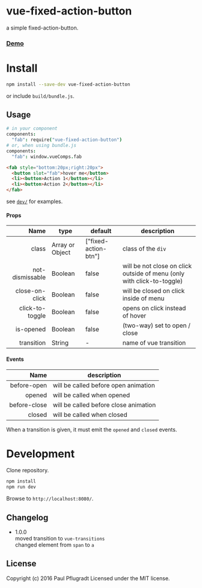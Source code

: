 # vue-fixed-action-button

a simple fixed-action-button.

### [Demo](https://vue-comps.github.io/vue-fixed-action-button)

# Install

```sh
npm install --save-dev vue-fixed-action-button
```
or include `build/bundle.js`.

## Usage
```coffee
# in your component
components:
  "fab": require("vue-fixed-action-button")
# or, when using bundle.js
components:
  "fab": window.vueComps.fab
```
```html
<fab style="bottom:20px;right:20px">
  <button slot="fab">hover me</button>
  <li><button>Action 1</button></li>
  <li><button>Action 2</button></li>
</fab>
```
see [`dev/`](https://github.com/vue-comps/vue-fixed-action-button/tree/master/dev) for examples.

#### Props
Name | type | default | description
---:| --- | ---| ---
class | Array or Object | ["fixed-action-btn"] | class of the `div`
not-dismissable| Boolean | false | will be not close on click outside of menu (only with click-to-toggle)
close-on-click | Boolean | false | will be closed on click inside of menu
click-to-toggle | Boolean | false | opens on click instead of hover
is-opened | Boolean | false | (two-way) set to open / close
transition | String | - | name of vue transition

#### Events
Name |  description
---:| ---
before-open | will be called before open animation
opened |  will be called when opened
before-close |  will be called before close animation
closed |  will be called when closed

When a transition is given, it must emit the `opened` and `closed` events.

# Development
Clone repository.
```sh
npm install
npm run dev
```
Browse to `http://localhost:8080/`.

## Changelog
- 1.0.0  
moved transition to `vue-transitions`  
changed element from `span` to `a`  

## License
Copyright (c) 2016 Paul Pflugradt
Licensed under the MIT license.
